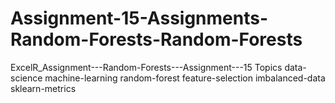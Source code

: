 # Assignment-15-Assignments-Random-Forests-Random-Forests
ExcelR_Assignment---Random-Forests---Assignment---15  Topics data-science machine-learning random-forest feature-selection imbalanced-data sklearn-metrics
